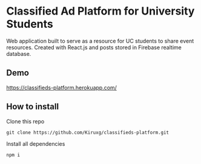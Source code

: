 # Classified Ad Platform for University Students

Web application built to serve as a resource for UC students to share event resources. Created with React.js and posts stored in Firebase realtime database.

## Demo

https://classifieds-platform.herokuapp.com/

## How to install

Clone this repo

    git clone https://github.com/Kiruxg/classifieds-platform.git

Install all dependencies

    npm i
